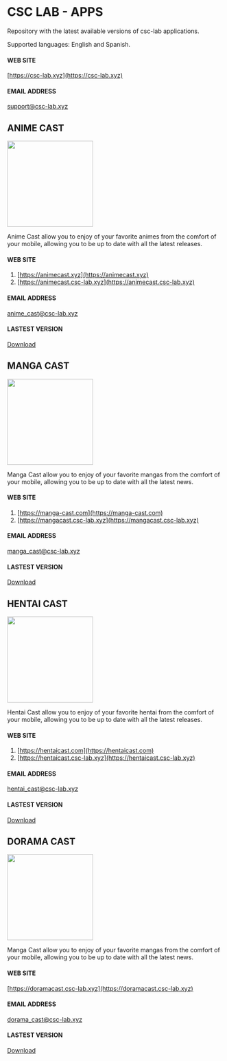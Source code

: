 # CSC LAB - APPS

Repository with the latest available versions of csc-lab applications.

Supported languages: English and Spanish.

#### WEB SITE
[https://csc-lab.xyz](https://csc-lab.xyz)

#### EMAIL ADDRESS
support@csc-lab.xyz

## ANIME CAST 

<img src="https://animecast.csc-lab.xyz/img/logo_v3.png" width="200" height="200">

Anime Cast allow you to enjoy of your favorite animes from the comfort of your mobile, allowing you to be up to date with all the latest releases.

#### WEB SITE
1. [https://animecast.xyz](https://animecast.xyz)
2. [https://animecast.csc-lab.xyz](https://animecast.csc-lab.xyz)

#### EMAIL ADDRESS
anime_cast@csc-lab.xyz

#### LASTEST VERSION
[Download](https://github.com/carlosesteven/csc_lab_apps/raw/master/anime_cast.apk)

## MANGA CAST

<img src="https://manga-cast.com/img/logo_v1.png" width="200" height="200">

Manga Cast allow you to enjoy of your favorite mangas from the comfort of your mobile, allowing you to be up to date with all the latest news.

#### WEB SITE
1. [https://manga-cast.com](https://manga-cast.com)
2. [https://mangacast.csc-lab.xyz](https://mangacast.csc-lab.xyz)

#### EMAIL ADDRESS
manga_cast@csc-lab.xyz

#### LASTEST VERSION

[Download](https://github.com/carlosesteven/csc_lab_apps/raw/master/manga_cast.apk)

## HENTAI CAST

<img src="https://hentaicast.csc-lab.xyz/img/hentai_cast_v2.png" width="200" height="200">

Hentai Cast allow you to enjoy of your favorite hentai from the comfort of your mobile, allowing you to be up to date with all the latest releases.

#### WEB SITE
1. [https://hentaicast.com](https://hentaicast.com)
2. [https://hentaicast.csc-lab.xyz](https://hentaicast.csc-lab.xyz)

#### EMAIL ADDRESS
hentai_cast@csc-lab.xyz

#### LASTEST VERSION

[Download](https://github.com/carlosesteven/csc_lab_apps/raw/master/hentai_cast.apk)

## DORAMA CAST

<img src="http://doramacast.csc-lab.xyz/img/logo_v1.png" width="200" height="200">

Manga Cast allow you to enjoy of your favorite mangas from the comfort of your mobile, allowing you to be up to date with all the latest news.

#### WEB SITE
[https://doramacast.csc-lab.xyz](https://doramacast.csc-lab.xyz)

#### EMAIL ADDRESS
dorama_cast@csc-lab.xyz

#### LASTEST VERSION

[Download](https://github.com/carlosesteven/csc_lab_apps/raw/master/dorama_cast.apk)
